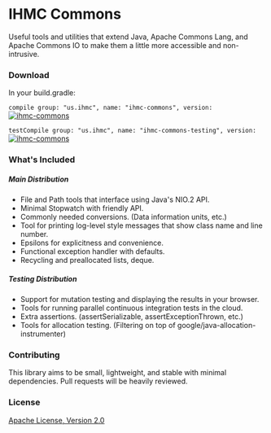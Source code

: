 IHMC Commons
============

Useful tools and utilities that extend Java, Apache Commons Lang, and Apache Commons IO to make them a little more accessible and non-intrusive.

### Download

In your build.gradle:

`compile group: "us.ihmc", name: "ihmc-commons", version: `
[ ![ihmc-commons](https://api.bintray.com/packages/ihmcrobotics/maven-release/ihmc-commons/images/download.svg) ](https://bintray.com/ihmcrobotics/maven-release/ihmc-commons/_latestVersion)

`testCompile group: "us.ihmc", name: "ihmc-commons-testing", version: `
[ ![ihmc-commons](https://api.bintray.com/packages/ihmcrobotics/maven-release/ihmc-commons/images/download.svg) ](https://bintray.com/ihmcrobotics/maven-release/ihmc-commons/_latestVersion)

### What's Included

##### Main Distribution

- File and Path tools that interface using Java's NIO.2 API.
- Minimal Stopwatch with friendly API.
- Commonly needed conversions. (Data information units, etc.)
- Tool for printing log-level style messages that show class name and line number.
- Epsilons for explicitness and convenience.
- Functional exception handler with defaults.
- Recycling and preallocated lists, deque.

##### Testing Distribution

- Support for mutation testing and displaying the results in your browser.
- Tools for running parallel continuous integration tests in the cloud.
- Extra assertions. (assertSerializable, assertExceptionThrown, etc.)
- Tools for allocation testing. (Filtering on top of google/java-allocation-instrumenter)

### Contributing

This library aims to be small, lightweight, and stable with minimal dependencies. Pull requests will be heavily reviewed.

### License

[Apache License, Version 2.0](http://www.apache.org/licenses/LICENSE-2.0)
